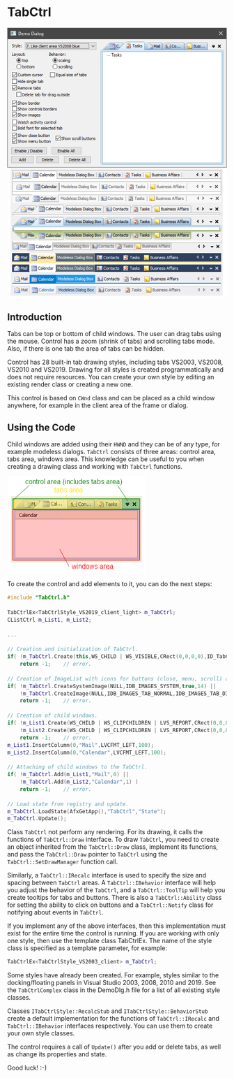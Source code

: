 # TabCtrl

![Example](./TabCtrl/main.png)

## Introduction

Tabs can be top or bottom of child windows. The user can drag tabs using the mouse. Control has a zoom (shrink of tabs) and scrolling tabs mode. Also, if there is one tab the area of tabs can be hidden.

Control has 28 built-in tab drawing styles, including tabs VS2003, VS2008, VS2010 and VS2019. Drawing for all styles is created programmatically and does not require resources. You can create your own style by editing an existing render class or creating a new one.

This control is based on `CWnd` class and can be placed as a child window anywhere, for example in the client area of the frame or dialog.

## Using the Code
Child windows are added using their `HWND` and they can be of any type, for example modeless dialogs. `TabCtrl` consists of three areas: control area, tabs area, windows area. This knowledge can be useful to you when creating a drawing class and working with `TabCtrl` functions.

![Example](./TabCtrl/areas.png)

To create the control and add elements to it, you can do the next steps:

```cpp
#include "TabCtrl.h"

TabCtrlEx<TabCtrlStyle_VS2019_client_light> m_TabCtrl;
CListCtrl m_List1, m_List2;

...

// Creation and initialization of TabCtrl.
if( !m_TabCtrl.Create(this,WS_CHILD | WS_VISIBLE,CRect(0,0,0,0),ID_TabCtrl) )
    return -1;    // error.

// Creation of ImageList with icons for buttons (close, menu, scroll) and for tabs.
if( !m_TabCtrl.CreateSystemImage(NULL,IDB_IMAGES_SYSTEM,true,14) ||
    !m_TabCtrl.CreateImage(NULL,IDB_IMAGES_TAB_NORMAL,IDB_IMAGES_TAB_DISABLE,true,16) )
    return -1;    // error.

// Creation of child windows.
if( !m_List1.Create(WS_CHILD | WS_CLIPCHILDREN | LVS_REPORT,CRect(0,0,0,0),&m_TabCtrl,ID_List1) ||
    !m_List2.Create(WS_CHILD | WS_CLIPCHILDREN | LVS_REPORT,CRect(0,0,0,0),&m_TabCtrl,ID_List2) )
    return -1;    // error.
m_List1.InsertColumn(0,"Mail",LVCFMT_LEFT,100);
m_List2.InsertColumn(0,"Calendar",LVCFMT_LEFT,100);

// Attaching of child windows to the TabCtrl.
if( !m_TabCtrl.Add(m_List1,"Mail",0) ||
    !m_TabCtrl.Add(m_List2,"Calendar",1) )
    return -1;    // error.

// Load state from registry and update.
m_TabCtrl.LoadState(AfxGetApp(),"TabCtrl","State");
m_TabCtrl.Update();
````
Class `TabCtrl` not perform any rendering. For its drawing, it calls the functions of `TabCtrl::Draw` interface. To draw `TabCtrl`, you need to create an object inherited from the `TabCtrl::Draw` class, implement its functions, and pass the `TabCtrl::Draw` pointer to `TabCtrl` using the `TabCtrl::SetDrawManager` function call.

Similarly, a `TabCtrl::IRecalc` interface is used to specify the size and spacing between `TabCtrl` areas. A `TabCtrl::IBehavior` interface will help you adjust the behavior of the `TabCtrl`, and a `TabCtrl::ToolTip` will help you create tooltips for tabs and buttons. There is also a `TabCtrl::Ability` class for setting the ability to click on buttons and a `TabCtrl::Notify` class for notifying about events in `TabCtrl`.

If you implement any of the above interfaces, then this implementation must exist for the entire time the control is running. If you are working with only one style, then use the template class TabCtrlEx. The name of the style class is specified as a template parameter, for example:

```cpp
TabCtrlEx<TabCtrlStyle_VS2003_client> m_TabCtrl;
````

Some styles have already been created. For example, styles similar to the docking/floating panels in Visual Studio 2003, 2008, 2010 and 2019. See the `TabCtrlComplex` class in the DemoDlg.h file for a list of all existing style classes.

Classes `ITabCtrlStyle::RecalcStub` and `ITabCtrlStyle::BehaviorStub` create a default implementation for the functions of `TabCtrl::IRecalc` and `TabCtrl::IBehavior` interfaces respectively. You can use them to create your own style classes.

The control requires a call of `Update()` after you add or delete tabs, as well as change its properties and state.

Good luck! :-)
